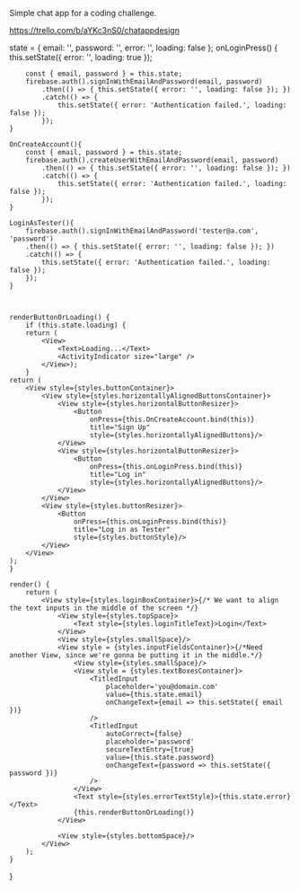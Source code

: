 Simple chat app for a coding challenge.

https://trello.com/b/aYKc3nS0/chatappdesign


 state = { email: '', password: '', error: '', loading: false };
    onLoginPress() {
        this.setState({ error: '', loading: true });

        const { email, password } = this.state;
        firebase.auth().signInWithEmailAndPassword(email, password)
            .then(() => { this.setState({ error: '', loading: false }); })
            .catch(() => {
                this.setState({ error: 'Authentication failed.', loading: false });
            });
    }
    
    OnCreateAccount(){
        const { email, password } = this.state;
        firebase.auth().createUserWithEmailAndPassword(email, password)
            .then(() => { this.setState({ error: '', loading: false }); })
            .catch(() => {
                this.setState({ error: 'Authentication failed.', loading: false });
            });
    }

    LoginAsTester(){
        firebase.auth().signInWithEmailAndPassword('tester@a.com', 'password')
        .then(() => { this.setState({ error: '', loading: false }); })
        .catch(() => {
            this.setState({ error: 'Authentication failed.', loading: false });
        });
    }



    renderButtonOrLoading() {
        if (this.state.loading) {
        return (
            <View>
                <Text>Loading...</Text>
                <ActivityIndicator size="large" />
            </View>);    
        }
    return (
        <View style={styles.buttonContainer}>
            <View style={styles.horizontallyAlignedButtonsContainer}>
                <View style={styles.horizontalButtonResizer}>
                    <Button 
                        onPress={this.OnCreateAccount.bind(this)} 
                        title="Sign Up" 
                        style={styles.horizontallyAlignedButtons}/>
                </View>
                <View style={styles.horizontalButtonResizer}>
                    <Button 
                        onPress={this.onLoginPress.bind(this)} 
                        title="Log in" 
                        style={styles.horizontallyAlignedButtons}/>
                </View>
            </View>
            <View style={styles.buttonResizer}> 
                <Button 
                    onPress={this.onLoginPress.bind(this)} 
                    title="Log in as Tester" 
                    style={styles.buttonStyle}/>
            </View>
        </View>
    );
    }

    render() {
        return (
            <View style={styles.loginBoxContainer}>{/* We want to align the text inputs in the middle of the screen */}
                <View style={styles.topSpace}>
                    <Text style={styles.loginTitleText}>Login</Text> 
                </View>
                <View style={styles.smallSpace}/>
                <View style = {styles.inputFieldsContainer}>{/*Need another View, since we're gonna be putting it in the middle.*/}
                    <View style={styles.smallSpace}/>
                    <View style = {styles.textBoxesContainer}>
                        <TitledInput 
                            placeholder='you@domain.com'
                            value={this.state.email}
                            onChangeText={email => this.setState({ email })}
                        /> 
                        <TitledInput 
                            autoCorrect={false}
                            placeholder='password'
                            secureTextEntry={true}
                            value={this.state.password}
                            onChangeText={password => this.setState({ password })}
                        />
                    </View>
                    <Text style={styles.errorTextStyle}>{this.state.error}</Text>
                    {this.renderButtonOrLoading()}
                </View>

                <View style={styles.bottomSpace}/>
            </View>
        );
    }
}